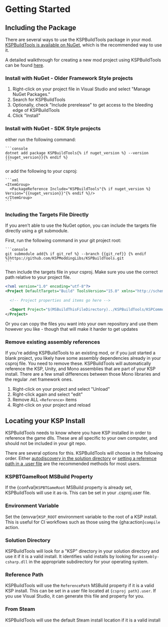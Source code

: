 # Getting Started


## Including the Package
There are several ways to use the KSPBuildTools package in your mod.  [KSPBuildTools is available on NuGet](https://www.nuget.org/packages/KSPBuildTools), which is the recommended way to use it.

A detailed walkthrough for creating a new mod project using KSPBuildTools can be found [here](https://github.com/KSPModdingLibs/KSPModdingWiki/wiki/Creating-a-new-Plugin-Mod).

### Install with NuGet - Older Framework Style projects

1. Right-click on your project file in Visual Studio and select "Manage NuGet Packages."
2. Search for KSPBuildTools
3. Optionally, check "Include prerelease" to get access to the bleeding edge of KSPBuildTools
4. Click "Install"

### Install with NuGet - SDK Style projects

either run the following command:

````{jinja}
```console
dotnet add package KSPBuildTools{% if nuget_version %} --version {{nuget_version}}{% endif %} 
```
````

or add the following to your csproj:

````{jinja}
```xml
<ItemGroup>
  <PackageReference Include="KSPBuildTools"{% if nuget_version %} Version="{{nuget_version}}"{% endif %}/> 
</ItemGroup>
```
````

### Including the Targets File Directly

If you aren't able to use the NuGet option, you can include the targets file directly using a git submodule.

First, run the following command in your git project root:

````{jinja}
```console
git submodule add{% if git_ref %} --branch {{git_ref}} {% endif %}https://github.com/KSPModdingLibs/KSPBuildTools.git
```
````

Then include the targets file in your csproj. Make sure you use the correct path relative to your project file.

```xml
<?xml version="1.0" encoding="utf-8"?>
<Project DefaultTargets="Build" ToolsVersion="15.0" xmlns="http://schemas.microsoft.com/developer/msbuild/2003">
  
  <!-- Project properties and items go here -->  
  
  <Import Project="$(MSBuildThisFileDirectory)../KSPBuildTools/KSPCommon.targets" />
</Project>
```

Or you can copy the files you want into your own repository and use them however you like - though that will make it harder to get updates

### Remove existing assembly references

If you're adding KSPBuildTools to an existing mod, or if you just started a blank project, you likely have some assembly dependencies already in your csproj file.  You need to remove these.  KSPBuildTools will automatically reference the KSP, Unity, and Mono assemblies that are part of your KSP install.  There are a few small differences between those Mono libraries and the regular .net framework ones.

1. Right-click on your project and select "Unload"
2. Right-click again and select "edit"
3. Remove ALL `<Reference>` items
4. Right-click on your project and reload

## Locating your KSP Install

KSPBuildTools needs to know where you have KSP installed in order to reference the game dlls. These are all specific to your own computer, and should not be included in your git repo.

There are several options for this. KSPBuildTools will choose in the following order. Either [autodiscovery in the solution directory](#solution-directory) or [setting a reference path in a .user file](#environment-variable) are the recommended methods for most users.

### KSPBTGameRoot MSBuild Property

If the {confval}`KSPBTGameRoot` MSBuild property is already set, KSPBuildTools will use it as-is. This can be set in your .csproj.user file.

### Environment Variable

Set the {envvar}`KSP_ROOT` environment variable to the root of a KSP install. This is useful for CI workflows such as those using the {gha:action}`compile` action.

### Solution Directory

KSPBuildTools will look for a "KSP" directory in your solution directory and use it if it is a valid install. It identifies valid installs by looking for `assembly-csharp.dll` in the appropriate subdirectory for your operating system.

### Reference Path

KSPBuildTools will use the `ReferencePath` MSBuild property if it is a valid KSP install. This can be set in a user file located at `{csproj path}.user`. If you use Visual Studio, it can generate this file and property for you.

### From Steam

KSPBuildTools will use the default Steam install location if it is a valid install
